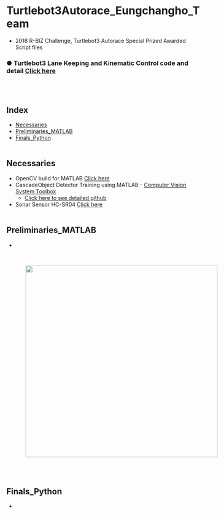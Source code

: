 # Turtlebot3Autorace_Eungchangho_Team
+ 2018 R-BIZ Challenge, Turtlebot3 Autorace Special Prized Awarded Script files
### ● Turtlebot3 Lane Keeping and Kinematic Control code and detail [Click here](https://github.com/engcang/turtlebot3)
</br></br>


## Index
+ [Necessaries](#Necessaries)
+ [Preliminaries_MATLAB](#Preliminaries_MATLAB)
+ [Finals_Python](#Finals_Python)
</br></br>

## Necessaries
+ OpenCV build for MATLAB [Click here](https://github.com/engcang/Opencv_tutorial_Matlab_and_python/tree/master/OpenCV_build_MATLAB#-windows-version)
+ CascadeObject Detector Training using MATLAB - [Computer Vision System Toolbox](https://kr.mathworks.com/help/vision/index.html)
  + [Click here to see detailed github](https://github.com/engcang/CascadeObjectDetector_MATLAB_Python)
+ Sonar Sensor HC-SR04 [Click here](https://github.com/engcang/HC-SR04-UltraSonicSensor-ROS-RaspberryPi)
</br></br>

## Preliminaries_MATLAB
+ 
<br>

<p align="left">
<img src="" width="500" hspace="50"/>
</p>
</br></br>

## Finals_Python
+ 
